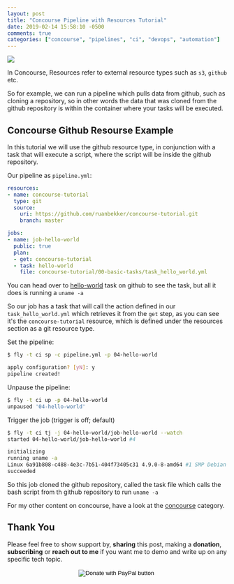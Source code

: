 ```yaml
---
layout: post
title: "Concourse Pipeline with Resources Tutorial"
date: 2019-02-14 15:58:10 -0500
comments: true
categories: ["concourse", "pipelines", "ci", "devops", "automation"]
---
```


![](https://i.snag.gy/gzkdu9.jpg?nocache=1511644783495)

In Concourse, Resources refer to external resource types such as `s3`, `github` etc. 

So for example, we can run a pipeline which pulls data from github, such as cloning a repository, so in other words the data that was cloned from the github repository is within the container where your tasks will be executed.

## Concourse Github Resourse Example

In this tutorial we will use the github resource type, in conjunction with a task that will execute a script, where the script will be inside the github repository.

Our pipeline as `pipeline.yml`:

```yaml
resources:
- name: concourse-tutorial
  type: git
  source:
    uri: https://github.com/ruanbekker/concourse-tutorial.git
    branch: master

jobs:
- name: job-hello-world
  public: true
  plan:
  - get: concourse-tutorial
  - task: hello-world
    file: concourse-tutorial/00-basic-tasks/task_hello_world.yml
```

You can head over to [hello-world](https://raw.githubusercontent.com/ruanbekker/concourse-tutorial/master/00-basic-tasks/task_hello_world.yml) task on github to see the task, but all it does is running a `uname -a`

So our job has a task that will call the action defined in our `task_hello_world.yml` which retrieves it from the `get` step, as you can see it's the `concourse-tutorial` resource, which is defined under the resources section as a git resource type.

Set the pipeline:

```bash
$ fly -t ci sp -c pipeline.yml -p 04-hello-world

apply configuration? [yN]: y
pipeline created!
```

Unpause the pipeline:

```bash
$ fly -t ci up -p 04-hello-world
unpaused '04-hello-world'
```

Trigger the job (trigger is off; default)

```bash
$ fly -t ci tj -j 04-hello-world/job-hello-world --watch
started 04-hello-world/job-hello-world #4

initializing
running uname -a
Linux 6a91b808-c488-4e3c-7b51-404f73405c31 4.9.0-8-amd64 #1 SMP Debian 4.9.110-3+deb9u4 (2018-08-21) x86_64 GNU/Linux
succeeded
```

So this job cloned the github repository, called the task file which calls the bash script from th github repository to run `uname -a` 

For my other content on concourse, have a look at the [concourse](https://blog.ruanbekker.com/blog/categories/concourse/) category.

## Thank You

Please feel free to show support by, **sharing** this post, making a **donation**, **subscribing** or **reach out to me** if you want me to demo and write up on any specific tech topic.

<center>
<form action="https://www.paypal.com/cgi-bin/webscr" method="post" target="_top">
<input type="hidden" name="cmd" value="_s-xclick" />
<input type="hidden" name="hosted_button_id" value="W7CBGYTCWGANQ" />
<input type="image" src="https://user-images.githubusercontent.com/567298/49853901-461c3700-fdf1-11e8-9d80-8a424a3173af.png" border="0" name="submit" title="PayPal - The safer, easier way to pay online!" alt="Donate with PayPal button" />
<img alt="" border="0" src="https://www.paypal.com/en_ZA/i/scr/pixel.gif" width="1" height="1" />
</form>
</center>

<br>

<script type="text/javascript">
  ( function() {
    if (window.CHITIKA === undefined) { window.CHITIKA = { 'units' : [] }; };
    var unit = {"calltype":"async[2]","publisher":"rbekker87","width":728,"height":90,"sid":"Chitika Default"};
    var placement_id = window.CHITIKA.units.length;
    window.CHITIKA.units.push(unit);
    document.write('<div id="chitikaAdBlock-' + placement_id + '"></div>');
}());
</script>
<script type="text/javascript" src="//cdn.chitika.net/getads.js" async></script>
